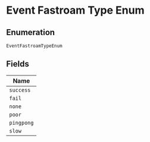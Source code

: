 
# Event Fastroam Type Enum

## Enumeration

`EventFastroamTypeEnum`

## Fields

| Name |
|  --- |
| `success` |
| `fail` |
| `none` |
| `poor` |
| `pingpong` |
| `slow` |

